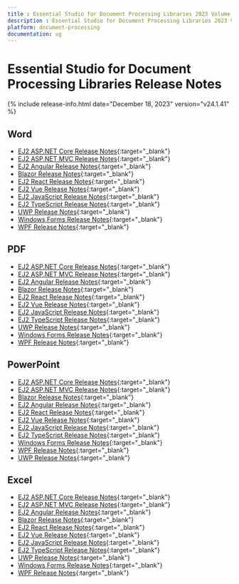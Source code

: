 ```yaml
---
title : Essential Studio for Document Processing Libraries 2023 Volume 4 Main Release Release Notes  
description : Essential Studio for Document Processing Libraries 2023 Volume 4 Main Release Release Notes  
platform: document-processing
documentation: ug
---
```


# Essential Studio for Document Processing Libraries  Release Notes  

{% include release-info.html date="December 18, 2023" version="v24.1.41" %} 

## Word


* [EJ2 ASP.NET Core Release Notes](/ej2-asp-core/release-notes/24.1.41#docio){:target="_blank"}
* [EJ2 ASP.NET MVC Release Notes](/ej2-asp-mvc/release-notes/24.1.41#docio){:target="_blank"}
* [EJ2 Angular Release Notes](/ej2-angular/release-notes/24.1.41#docio){:target="_blank"}
* [Blazor Release Notes](https://sfblazor.azurewebsites.net/staging/documentation/release-notes/24.1.41#docio){:target="_blank"}
* [EJ2 React Release Notes](/ej2-react/release-notes/24.1.41#docio){:target="_blank"}
* [EJ2 Vue  Release Notes](/ej2-vue/release-notes/24.1.41#docio){:target="_blank"}
* [EJ2 JavaScript Release Notes](/ej2-javascript//release-notes/24.1.41#docio){:target="_blank"}
* [EJ2 TypeScript Release Notes](/ej2-typescript/release-notes/24.1.41#docio){:target="_blank"}
* [UWP Release Notes](/uwp/release-notes/v24.1.41#docio){:target="_blank"}
* [Windows Forms Release Notes](/windowsforms/release-notes/v24.1.41#docio){:target="_blank"}
* [WPF Release Notes](/wpf/release-notes/v24.1.41#docio){:target="_blank"}



## PDF


* [EJ2 ASP.NET Core Release Notes](/ej2-asp-core/release-notes/24.1.41##pdf){:target="_blank"}
* [EJ2 ASP.NET MVC Release Notes](/ej2-asp-mvc/release-notes/24.1.41##pdf){:target="_blank"}
* [EJ2 Angular Release Notes](/ej2-angular/release-notes/24.1.41##pdf){:target="_blank"}
* [Blazor Release Notes](https://sfblazor.azurewebsites.net/staging/documentation/release-notes/24.1.41#pdf){:target="_blank"}
* [EJ2 React Release Notes](/ej2-react/release-notes/24.1.41##pdf){:target="_blank"}
* [EJ2 Vue  Release Notes](/ej2-vue/release-notes/24.1.41##pdf){:target="_blank"}
* [EJ2 JavaScript Release Notes](/ej2-javascript//release-notes/24.1.41##pdf){:target="_blank"}
* [EJ2 TypeScript Release Notes](/ej2-typescript/release-notes/release-notes/24.1.41##pdf){:target="_blank"}
* [UWP Release Notes](/uwp/release-notes/v24.1.41#pdf){:target="_blank"}
* [Windows Forms Release Notes](/windowsforms/release-notes/v24.1.41#pdf){:target="_blank"}
* [WPF Release Notes](/wpf/release-notes/v24.1.41#pdf){:target="_blank"}



## PowerPoint


* [EJ2 ASP.NET Core Release Notes](/ej2-asp-core/release-notes/24.1.41#presentation){:target="_blank"}
* [EJ2 ASP.NET MVC Release Notes](/ej2-asp-mvc/release-notes/24.1.41#presentation){:target="_blank"}
* [Blazor Release Notes](https://sfblazor.azurewebsites.net/staging/documentation/release-notes/24.1.41#presentation){:target="_blank"}
* [EJ2 Angular Release Notes](/ej2-angular/release-notes/24.1.41#presentation){:target="_blank"}
* [EJ2 React Release Notes](/ej2-react/release-notes/24.1.41#presentation){:target="_blank"}
* [EJ2 Vue  Release Notes](/ej2-vue/release-notes/24.1.41#presentation){:target="_blank"}
* [EJ2 JavaScript Release Notes](/ej2-javascript//release-notes/24.1.41#presentation){:target="_blank"}
* [EJ2 TypeScript Release Notes](/ej2-typescript/release-notes/release-notes/24.1.41#presentation){:target="_blank"}
* [Windows Forms Release Notes](/windowsforms/release-notes/v24.1.41#presentation){:target="_blank"}
* [WPF Release Notes](/wpf/release-notes/v24.1.41#presentation){:target="_blank"}
* [UWP Release Notes](/uwp/release-notes/v24.1.41#presentation){:target="_blank"}



## Excel


* [EJ2 ASP.NET Core Release Notes](/ej2-asp-core/release-notes/24.1.41#xlsio){:target="_blank"}
* [EJ2 ASP.NET MVC Release Notes](/ej2-asp-mvc/release-notes/24.1.41#xlsio){:target="_blank"}
* [EJ2 Angular Release Notes](/ej2-angular/release-notes/24.1.41#xlsio){:target="_blank"}
* [Blazor Release Notes](https://sfblazor.azurewebsites.net/staging/documentation/release-notes/24.1.41#xlsio){:target="_blank"}
* [EJ2 React Release Notes](/ej2-react/release-notes/24.1.41#xlsio){:target="_blank"}
* [EJ2 Vue  Release Notes](/ej2-vue/release-notes/24.1.41#xlsio){:target="_blank"}
* [EJ2 JavaScript Release Notes](/ej2-javascript//release-notes/24.1.41#xlsio){:target="_blank"}
* [EJ2 TypeScript Release Notes](/ej2-typescript/release-notes/release-notes/24.1.41#xlsio){:target="_blank"}
* [UWP Release Notes](/uwp/release-notes/v24.1.41#xlsio){:target="_blank"}
* [Windows Forms Release Notes](/windowsforms/release-notes/v24.1.41#xlsio){:target="_blank"}
* [WPF Release Notes](/wpf/release-notes/v24.1.41#xlsio){:target="_blank"}